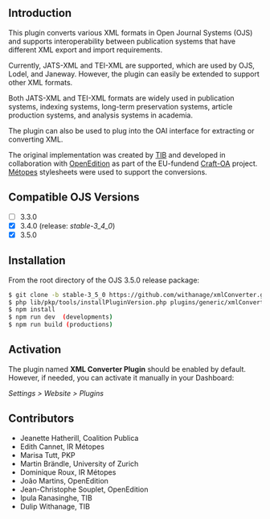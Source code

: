 ## Introduction

This plugin converts various XML formats in Open Journal Systems (OJS) and supports interoperability between publication systems that have different XML export and import requirements.

Currently, JATS-XML and TEI-XML are supported, which are used by OJS, Lodel, and Janeway. However, the plugin can easily be extended to support other XML formats.

Both JATS-XML and TEI-XML formats are widely used in publication systems, indexing systems, long-term preservation systems, article production systems, and analysis systems in academia.

The plugin can also be used to plug into the OAI interface for extracting or converting XML.

The original implementation was created by [TIB](https://www.tib.eu) and developed in collaboration with [OpenEdition](https://www.openedition.org/) as part of the EU-fundend [Craft-OA](https://www.craft-oa.eu/) project. [Métopes](https://www.metopes.fr/metopes.html) stylesheets were used to support the conversions.

## Compatible OJS Versions

- [ ] 3.3.0
- [X] 3.4.0  (release: *stable-3_4_0*)
- [X] 3.5.0

## Installation

From the root directory of the OJS 3.5.0 release package:

```bash
$ git clone -b stable-3_5_0 https://github.com/withanage/xmlConverter.git plugins/generic/xmlConverter
$ php lib/pkp/tools/installPluginVersion.php plugins/generic/xmlConverter/version.xml
$ npm install
$ npm run dev  (developments)
$ npm run build (productions)
```

## Activation

The plugin named **XML Converter Plugin** should be enabled by default. However, if needed, you can activate it manually in your Dashboard:

*Settings > Website > Plugins*

## Contributors

- Jeanette Hatherill, Coalition Publica
- Edith Cannet, IR Métopes
- Marisa Tutt, PKP
- Martin Brändle, University of Zurich
- Dominique Roux, IR Métopes
- João Martins, OpenEdition
- Jean-Christophe Souplet, OpenEdition
- Ipula Ranasinghe, TIB
- Dulip Withanage, TIB
